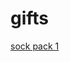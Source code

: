# gifts

[sock pack 1](https://www.americantrench.com/products/retro-sampler-holiday-box?variant=47432006500598)
